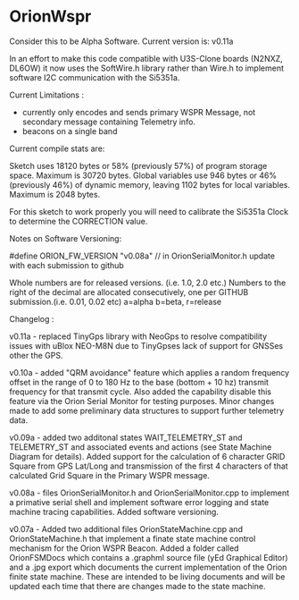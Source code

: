 # OrionWspr


Consider this to be Alpha Software. Current version is: v0.11a

In an effort to make this code compatible with U3S-Clone boards (N2NXZ, DL6OW) it now uses the SoftWire.h
library rather than Wire.h to implement software I2C communication with the Si5351a. 

Current Limitations :
- currently only encodes and sends primary WSPR Message, not secondary message containing Telemetry info.
- beacons on a single band 

Current compile stats are:

Sketch uses 18120 bytes or 58% (previously 57%) of program storage space. Maximum is 30720 bytes. 
Global variables use 946 bytes or 46% (previously 46%) of dynamic memory, leaving 1102 bytes for local variables. 
Maximum is 2048 bytes.

For this sketch to work properly you will need to calibrate the Si5351a Clock to determine the CORRECTION value.

Notes on Software Versioning:

#define ORION_FW_VERSION "v0.08a" // in OrionSerialMonitor.h update with each submission to github

Whole numbers are for released versions. (i.e. 1.0, 2.0 etc.)
Numbers to the right of the decimal are allocated consecutively, one per GITHUB submission.(i.e. 0.01, 0.02 etc)
a=alpha b=beta, r=release


Changelog : 

v0.11a - replaced TinyGps library with NeoGps to resolve compatibility issues with uBlox NEO-M8N due to TinyGpses
lack of support for GNSSes other the GPS. 

v0.10a - added "QRM avoidance" feature which applies a random frequency offset in the range of 0 to 180 Hz to the 
base (bottom + 10 hz) transmit frequency for that transmit cycle. Also added the capability disable this feature via 
the Orion Serial Monitor for testing purposes. Minor changes made to add some preliminary data structures to support
further telemetry data. 

v0.09a - added two additonal states WAIT_TELEMETRY_ST and TELEMETRY_ST and associated events and actions 
(see State Machine Diagram for details). Added support for the calculation of 6 character GRID
Square from GPS Lat/Long and transmission of the first 4 characters of that calculated Grid Square in the Primary 
WSPR message. 

v0.08a - files OrionSerialMonitor.h and OrionSerialMonitor.cpp 
to implement a primative serial shell and implement software error logging and state machine tracing capabilities.
Added software versioning. 
 
v0.07a - Added two additional files OrionStateMachine.cpp and OrionStateMachine.h that 
implement a finate state machine control mechanism for the Orion WSPR Beacon. Added a folder called 
OrionFSMDocs which contains a .graphml source file (yEd Graphical Editor) and a .jpg export which documents the current
implementation of the Orion finite state machine. These are intended to be living documents and will be updated
each time that there are changes made to the state machine. 

